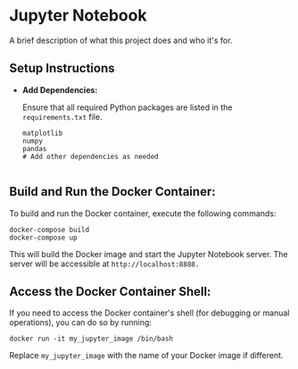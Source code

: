 # Jupyter Notebook

A brief description of what this project does and who it's for.

## Setup Instructions

- **Add Dependencies:**

  Ensure that all required Python packages are listed in the `requirements.txt` file.

  ```plaintext
  matplotlib
  numpy
  pandas
  # Add other dependencies as needed


## Build and Run the Docker Container:

To build and run the Docker container, execute the following commands:
```
docker-compose build
docker-compose up
```

This will build the Docker image and start the Jupyter Notebook server. The server will be accessible at `http://localhost:8888.`

## Access the Docker Container Shell:

If you need to access the Docker container's shell (for debugging or manual operations), you can do so by running:

```
docker run -it my_jupyter_image /bin/bash
```
Replace `my_jupyter_image` with the name of your Docker image if different.
